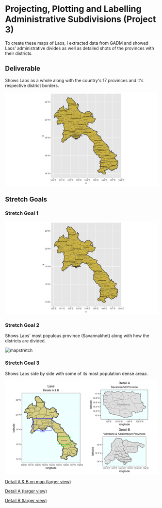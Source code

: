 # Projecting, Plotting and Labelling Administrative Subdivisions (Project 3)

To create these maps of Laos, I extracted data from GADM and showed Laos' administrative divides as well as detailed shots of the provinces with their districts. 

## Deliverable 

Shows Laos as a whole along with the country's 17 provinces and it's respective district borders. 

![laosmap](laos.png)

## Stretch Goals

### Stretch Goal 1

![geoboundariesmap](laos_geoboundaries.png)

### Stretch Goal 2

Shows Laos' most populous province (Savannakhet) along with how the districts are divided. 

![mapstretch](savannakhét.png)

### Stretch Goal 3

Shows Laos side by side with some of its most population dense areaa. 

![detail](detailab_laos.png) 

[Detail A & B on map (larger view)](laos_rectangles.png)

[Detail A (larger view)](laos_detailA.png)

[Detail B (larger view)](laos_detailB.png)



